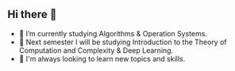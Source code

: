 ## Hi there 👋



- 🔭 I’m currently studying Algorithms & Operation Systems.
- 🌱 Next semester I will be studying Introduction to the Theory of Computation and Complexity & Deep Learning.
- 👯 I'm always looking to learn new topics and skills.
